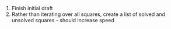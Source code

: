 1. Finish initial draft
2. Rather than iterating over all squares, create a list of solved and unsolved squares - should increase speed
